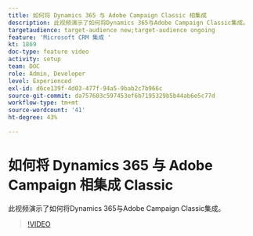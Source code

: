 ```yaml
---
title: 如何将 Dynamics 365 与 Adobe Campaign Classic 相集成
description: 此视频演示了如何将Dynamics 365与Adobe Campaign Classic集成。
targetaudience: target-audience new;target-audience ongoing
feature: 'Microsoft CRM 集成 '
kt: 1869
doc-type: feature video
activity: setup
team: DOC
role: Admin, Developer
level: Experienced
exl-id: d6ce139f-4d03-477f-94a5-9bab2c7b966c
source-git-commit: da757603c597453ef6b7195329b5b44ab6e5c77d
workflow-type: tm+mt
source-wordcount: '41'
ht-degree: 43%

---
```


# 如何将 Dynamics 365 与 Adobe Campaign 相集成 Classic

此视频演示了如何将Dynamics 365与Adobe Campaign Classic集成。

>[!VIDEO](https://video.tv.adobe.com/v/23837?quality=12)
